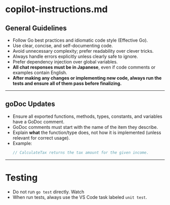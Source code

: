 # copilot-instructions.md

## General Guidelines
- Follow Go best practices and idiomatic code style (Effective Go).
- Use clear, concise, and self-documenting code.
- Avoid unnecessary complexity; prefer readability over clever tricks.
- Always handle errors explicitly unless clearly safe to ignore.
- Prefer dependency injection over global variables.
- **All chat responses must be in Japanese**, even if code comments or examples contain English.
- **After making any changes or implementing new code, always run the tests and ensure all of them pass before finalizing.**

---

## goDoc Updates
- Ensure all exported functions, methods, types, constants, and variables have a GoDoc comment.
- GoDoc comments must start with the name of the item they describe.
- Explain **what** the function/type does, not how it is implemented (unless relevant for correct usage).
- Example:
  ```go
  // CalculateTax returns the tax amount for the given income.
  ```

---

# Testing
- Do not run `go test` directly. Watch 
- When run tests, always use the VS Code task labeled `unit test`.